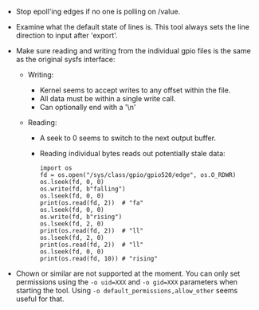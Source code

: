  * Stop epoll'ing edges if no one is polling on /value.

 * Examine what the default state of lines is. This tool
   always sets the line direction to input after 'export'.

 * Make sure reading and writing from the individual gpio files is the same
   as the original sysfs interface:

   * Writing:
       * Kernel seems to accept writes to any offset within the file.
       * All data must be within a single write call.
       * Can optionally end with a '\n'

   * Reading:
       * A seek to 0 seems to switch to the next output buffer.
       * Reading individual bytes reads out potentially stale data:

         ```
         import os
         fd = os.open("/sys/class/gpio/gpio520/edge", os.O_RDWR)
         os.lseek(fd, 0, 0)
         os.write(fd, b"falling")
         os.lseek(fd, 0, 0)
         print(os.read(fd, 2))  # "fa"
         os.lseek(fd, 0, 0)
         os.write(fd, b"rising")
         os.lseek(fd, 2, 0)
         print(os.read(fd, 2))  # "ll"
         os.lseek(fd, 2, 0)
         print(os.read(fd, 2))  # "ll"
         os.lseek(fd, 0, 0)
         print(os.read(fd, 10)) # "rising"
         ```
 * Chown or similar are not supported at the moment. You can only
   set permissions using the `-o uid=XXX` and `-o gid=XXX` parameters
   when starting the tool. Using `-o default_permissions,allow_other`
   seems useful for that.
